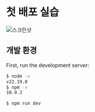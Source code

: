 # 첫 배포 실습

![스크린샷](https://github.com/user-attachments/assets/b6e87d49-bc41-458e-b79c-5dfa38996c82)

## 개발 환경

First, run the development server:

```bash
$ node -v
v22.19.0
$ npm -v
10.9.3
```
 ```
 $ npm run dev
 ```